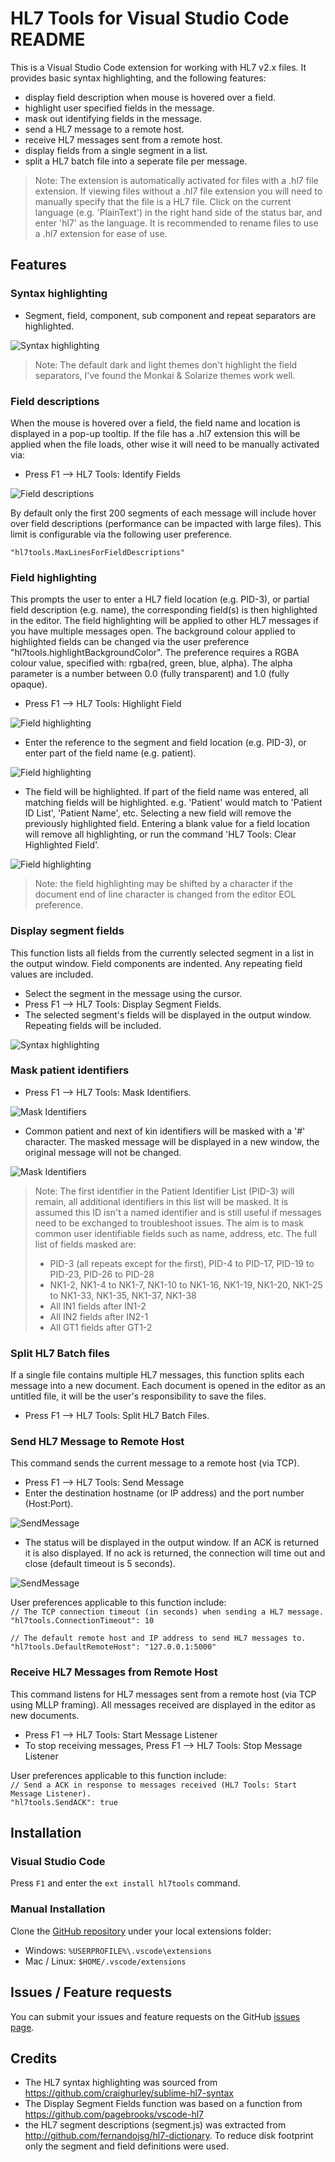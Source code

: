 # HL7 Tools for Visual Studio Code README
This is a Visual Studio Code extension for working with HL7 v2.x files. It provides basic syntax highlighting, and the following features:
* display field description when mouse is hovered over a field.
* highlight user specified fields in the message.
* mask out identifying fields in the message.
* send a HL7 message to a remote host.
* receive HL7 messages sent from a remote host.
* display fields from a single segment in a list.
* split a HL7 batch file into a seperate file per message.

> Note: The extension is automatically activated for files with a .hl7 file extension. If viewing files without a .hl7 file extension you will need to manually specify that the file is a HL7 file. Click on the current language (e.g. 'PlainText') in the right hand side of the status bar, and enter 'hl7' as the language. It is recommended to rename files to use a .hl7 extension for ease of use.  

## Features
### Syntax highlighting
* Segment, field, component, sub component and repeat separators are highlighted. 

![Syntax highlighting](https://github.com/RobHolme/vscode-hl7tools/raw/master/images/syntax.jpg)

> Note: The default dark and light themes don't highlight the field separators, I've found the Monkai & Solarize themes work well.

### Field descriptions
When the mouse is hovered over a field, the field name and location is displayed in a pop-up tooltip. If the file has a .hl7 extension this will be applied when the file loads, other wise it will need to be manually activated via:
* Press F1 --> HL7 Tools: Identify Fields

![Field descriptions](https://github.com/RobHolme/vscode-hl7tools/raw/master/images/FieldDescription.jpg)

By default only the first 200 segments of each message will include hover over field descriptions (performance can be impacted with large files). This limit is configurable via the following user preference.

`"hl7tools.MaxLinesForFieldDescriptions"`

### Field highlighting
This prompts the user to enter a HL7 field location (e.g. PID-3), or partial field description (e.g. name), the corresponding field(s) is then highlighted in the editor. The field highlighting will be applied to other HL7 messages if you have multiple messages open. The background colour applied to highlighted fields can be changed via the user preference "hl7tools.highlightBackgroundColor". The preference requires a RGBA colour value, specified with: rgba(red, green, blue, alpha). The alpha parameter is a number between 0.0 (fully transparent) and 1.0 (fully opaque).

* Press F1 --> HL7 Tools: Highlight Field

![Field highlighting](https://github.com/RobHolme/vscode-hl7tools/raw/master/images/highlightfield0.jpg)

* Enter the reference to the segment and field location (e.g. PID-3), or enter part of the field name (e.g. patient).

![Field highlighting](https://github.com/RobHolme/vscode-hl7tools/raw/master/images/highlightfield1.jpg)

* The field will be highlighted. If part of the field name was entered, all matching fields will be highlighted. e.g. 'Patient' would match to 'Patient ID List', 'Patient Name', etc. Selecting a new field will remove the previously highlighted field. Entering a blank value for a field location will remove all highlighting, or run the command 'HL7 Tools: Clear Highlighted Field'.

![Field highlighting](https://github.com/RobHolme/vscode-hl7tools/raw/master/images/highlightfield2.jpg)

> Note: the field highlighting may be shifted by a character if the document end of line character is changed from the editor EOL preference.

### Display segment fields
This function lists all fields from the currently selected segment in a list in the output window. Field components are indented. Any repeating field values are included.
* Select the segment in the message using the cursor.
* Press F1 --> HL7 Tools: Display Segment Fields.
* The selected segment's fields will be displayed in the output window. Repeating fields will be included. 

![Syntax highlighting](https://github.com/RobHolme/vscode-hl7tools/raw/master/images/DisplaySegmentFields.jpg)

### Mask patient identifiers
* Press F1 --> HL7 Tools: Mask Identifiers.

![Mask Identifiers](https://github.com/RobHolme/vscode-hl7tools/raw/master/images/MaskIdentifiers1.jpg)

* Common patient and next of kin identifiers will be masked with a '#' character. The masked message will be displayed in a new window, the original message will not be changed. 

![Mask Identifiers](https://github.com/RobHolme/vscode-hl7tools/raw/master/images/MaskIdentifiers2.jpg)

> Note: The first identifier in the Patient Identifier List (PID-3) will remain, all additional identifiers in this list will be masked. It is assumed this ID isn't a named identifier and is still useful if messages need to be exchanged to troubleshoot issues. The aim is to mask common user identifiable fields such as name, address, etc. The full list of fields masked are:
>* PID-3 (all repeats except for the first), PID-4 to PID-17, PID-19 to PID-23, PID-26 to PID-28
>* NK1-2, NK1-4 to NK1-7, NK1-10 to NK1-16, NK1-19, NK1-20, NK1-25 to NK1-33, NK1-35, NK1-37, NK1-38
>* All IN1 fields after IN1-2
>* All IN2 fields after IN2-1
>* All GT1 fields after GT1-2

### Split HL7 Batch files
If a single file contains multiple HL7 messages, this function splits each message into a new document. Each document is opened in the editor as an untitled file, it will be the user's responsibility to save the files.
* Press F1 --> HL7 Tools: Split HL7 Batch Files.

### Send HL7 Message to Remote Host
This command sends the current message to a remote host (via TCP). 
* Press F1 --> HL7 Tools: Send Message
* Enter the destination hostname (or IP address) and the port number (Host:Port).

![SendMessage](https://github.com/RobHolme/vscode-hl7tools/raw/master/images/SendMessage1.jpg)

* The status will be displayed in the output window. If an ACK is returned it is also displayed. If no ack is returned, the connection will time out and close (default timeout is 5 seconds).

![SendMessage](https://github.com/RobHolme/vscode-hl7tools/raw/master/images/SendMessage2.jpg)
 

User preferences applicable to this function include:  
`// The TCP connection timeout (in seconds) when sending a HL7 message.`  
`"hl7tools.ConnectionTimeout": 10`  
  
`// The default remote host and IP address to send HL7 messages to.`  
`"hl7tools.DefaultRemoteHost": "127.0.0.1:5000"`  

### Receive HL7 Messages from Remote Host
This command listens for HL7 messages sent from a remote host (via TCP using MLLP framing). All messages received are displayed in the editor as new documents. 
* Press F1 --> HL7 Tools: Start Message Listener
* To stop receiving messages, Press F1 --> HL7 Tools: Stop Message Listener

User preferences applicable to this function include:  
`// Send a ACK in response to messages received (HL7 Tools: Start Message Listener).`  
`"hl7tools.SendACK": true`  

## Installation
### Visual Studio Code 
Press `F1` and enter the `ext install hl7tools` command.

### Manual Installation
Clone the [GitHub repository](https://github.com/RobHolme/vscode-hl7tools) under your local extensions folder:
* Windows: `%USERPROFILE%\.vscode\extensions`
* Mac / Linux: `$HOME/.vscode/extensions`

## Issues / Feature requests
You can submit your issues and feature requests on the GitHub [issues page](https://github.com/RobHolme/vscode-hl7tools/issues).

## Credits
* The HL7 syntax highlighting was sourced from https://github.com/craighurley/sublime-hl7-syntax
* The Display Segment Fields function was based on a function from https://github.com/pagebrooks/vscode-hl7 
* the HL7 segment descriptions (segment.js) was extracted from http://github.com/fernandojsg/hl7-dictionary. To reduce disk footprint only the segment and field definitions were used.


